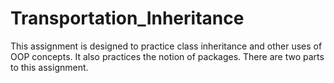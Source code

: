 # Transportation_Inheritance
This assignment is designed to practice class inheritance and other uses of OOP concepts. It also practices the notion of packages. There are two parts to this assignment.
